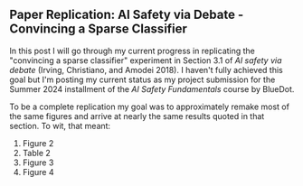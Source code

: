 ## Paper Replication: AI Safety via Debate - Convincing a Sparse Classifier

In this post I will go through my current progress in replicating the "convincing a sparse classifier" experiment in Section 3.1 of _AI safety via debate_ (Irving, Christiano, and Amodei 2018).
I haven't fully achieved this goal but I'm posting my current status as my project submission for the Summer 2024 installment of the _AI Safety Fundamentals_ course by BlueDot.

To be a complete replication my goal was to approximately remake most of the same figures and arrive at nearly the same results quoted in that section. To wit, that meant:
1. Figure 2
2. Table 2
3. Figure 3
4. Figure 4
